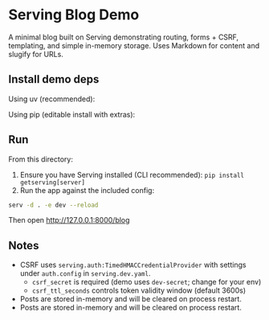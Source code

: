 # Serving Blog Demo

A minimal blog built on Serving demonstrating routing, forms + CSRF, templating, and simple in-memory storage. Uses Markdown for content and slugify for URLs.

## Install demo deps

Using uv (recommended):



Using pip (editable install with extras):



## Run

From this directory:

1) Ensure you have Serving installed (CLI recommended): `pip install getserving[server]`
2) Run the app against the included config:

```bash
serv -d . -e dev --reload
```

Then open http://127.0.0.1:8000/blog

## Notes

- CSRF uses `serving.auth:TimedHMACCredentialProvider` with settings under `auth.config` in `serving.dev.yaml`.
  - `csrf_secret` is required (demo uses `dev-secret`; change for your env)
  - `csrf_ttl_seconds` controls token validity window (default 3600s)
- Posts are stored in-memory and will be cleared on process restart.
- Posts are stored in-memory and will be cleared on process restart.
